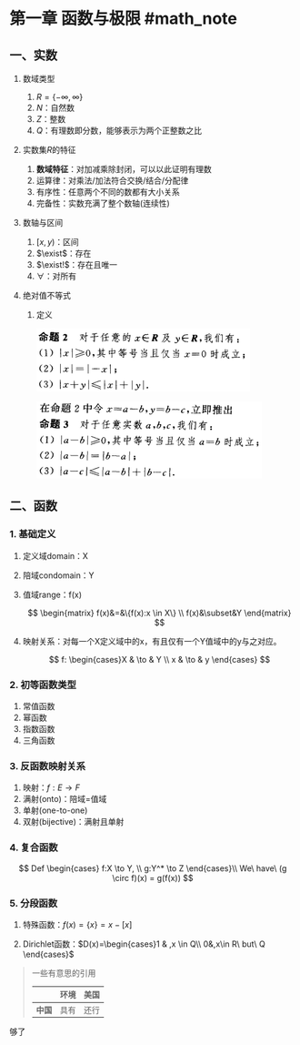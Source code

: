 # 第一章 函数与极限 #math_note

## 一、实数

1. 数域类型
   
   1. $R=\{-\infty,\infty\}$
   2. $N$：自然数
   3. $Z$：整数
   4. $Q$：有理数即分数，能够表示为两个正整数之比

2. 实数集$R$的特征
   
   1. **数域特征**：对加减乘除封闭，可以以此证明有理数
   2. 运算律：对乘法/加法符合交换/结合/分配律
   3. 有序性：任意两个不同的数都有大小关系
   4. 完备性：实数充满了整个数轴(连续性)

3. 数轴与区间
   
   1. $[x,y)$：区间
   2. $\exist$：存在
   3. $\exist!$：存在且唯一
   4. $\forall$：对所有

4. 绝对值不等式
   
   1. 定义
      
        ![20220905201402](https://raw.githubusercontent.com/dsw676676/picture/main/image/20220905201402.png)
      
        ![20220905201441](https://raw.githubusercontent.com/dsw676676/picture/main/image/20220905201441.png)

## 二、函数

### 1. 基础定义

1. 定义域domain：X

2. 陪域condomain：Y

3. 值域range：f(x)
   
   $$
   \begin{matrix} f(x)&=&\{f(x):x \in X\} \\ f(x)&\subset&Y \end{matrix}
   $$

4. 映射关系：对每一个X定义域中的x，有且仅有一个Y值域中的y与之对应。
   
   $$
   f: \begin{cases}X & \to & Y \\ x & \to & y \end{cases}
   $$

### 2. 初等函数类型

1. 常值函数
2. 幂函数
3. 指数函数
4. 三角函数

### 3. 反函数映射关系

1. 映射：$f:E\to F$
2. 满射(onto)：陪域=值域
3. 单射(one-to-one)
4. 双射(bijective)：满射且单射

### 4. 复合函数

$$
Def
\begin{cases}
    f:X \to Y, \\ g:Y^* \to Z
\end{cases}\\
We\ have\ (g \circ f)(x) = g(f(x))
$$

### 5. 分段函数

1. 特殊函数：$f(x)=\{x\}=x-[x]$

2. Dirichlet函数：$D(x)=\begin{cases}1 & ,x \in Q\\ 0&,x\in R\ but\ Q \end{cases}$

> 一些有意思的引用
> 
> |        | 环境  | 美国  |
> | ------ | --- | --- |
> | **中国** | 具有  | 还行  |

够了
